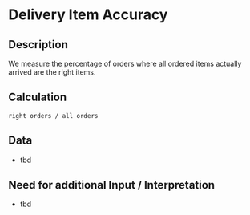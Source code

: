 # Delivery Item Accuracy

## Description
We measure the percentage of orders where all ordered items actually arrived are the right items.

## Calculation
`right orders / all orders`

## Data
* tbd

## Need for additional Input / Interpretation
* tbd
